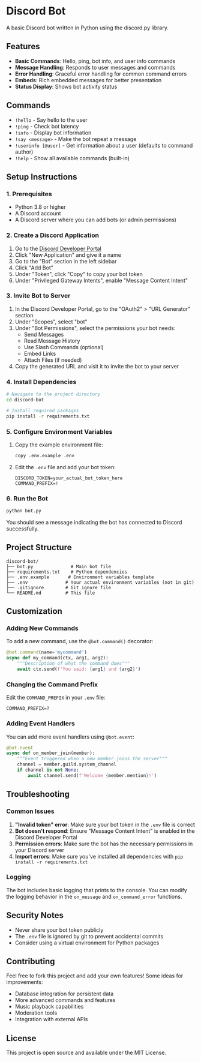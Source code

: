 # Discord Bot

A basic Discord bot written in Python using the discord.py library.

## Features

- **Basic Commands**: Hello, ping, bot info, and user info commands
- **Message Handling**: Responds to user messages and commands
- **Error Handling**: Graceful error handling for common command errors
- **Embeds**: Rich embedded messages for better presentation
- **Status Display**: Shows bot activity status

## Commands

- `!hello` - Say hello to the user
- `!ping` - Check bot latency
- `!info` - Display bot information
- `!say <message>` - Make the bot repeat a message
- `!userinfo [@user]` - Get information about a user (defaults to command author)
- `!help` - Show all available commands (built-in)

## Setup Instructions

### 1. Prerequisites

- Python 3.8 or higher
- A Discord account
- A Discord server where you can add bots (or admin permissions)

### 2. Create a Discord Application

1. Go to the [Discord Developer Portal](https://discord.com/developers/applications)
2. Click "New Application" and give it a name
3. Go to the "Bot" section in the left sidebar
4. Click "Add Bot"
5. Under "Token", click "Copy" to copy your bot token
6. Under "Privileged Gateway Intents", enable "Message Content Intent"

### 3. Invite Bot to Server

1. In the Discord Developer Portal, go to the "OAuth2" > "URL Generator" section
2. Under "Scopes", select "bot"
3. Under "Bot Permissions", select the permissions your bot needs:
   - Send Messages
   - Read Message History
   - Use Slash Commands (optional)
   - Embed Links
   - Attach Files (if needed)
4. Copy the generated URL and visit it to invite the bot to your server

### 4. Install Dependencies

```bash
# Navigate to the project directory
cd discord-bot

# Install required packages
pip install -r requirements.txt
```

### 5. Configure Environment Variables

1. Copy the example environment file:
   ```bash
   copy .env.example .env
   ```

2. Edit the `.env` file and add your bot token:
   ```
   DISCORD_TOKEN=your_actual_bot_token_here
   COMMAND_PREFIX=!
   ```

### 6. Run the Bot

```bash
python bot.py
```

You should see a message indicating the bot has connected to Discord successfully.

## Project Structure

```
discord-bot/
├── bot.py              # Main bot file
├── requirements.txt    # Python dependencies
├── .env.example       # Environment variables template
├── .env              # Your actual environment variables (not in git)
├── .gitignore        # Git ignore file
└── README.md         # This file
```

## Customization

### Adding New Commands

To add a new command, use the `@bot.command()` decorator:

```python
@bot.command(name='mycommand')
async def my_command(ctx, arg1, arg2):
    """Description of what the command does"""
    await ctx.send(f'You said: {arg1} and {arg2}')
```

### Changing the Command Prefix

Edit the `COMMAND_PREFIX` in your `.env` file:

```
COMMAND_PREFIX=?
```

### Adding Event Handlers

You can add more event handlers using `@bot.event`:

```python
@bot.event
async def on_member_join(member):
    """Event triggered when a new member joins the server"""
    channel = member.guild.system_channel
    if channel is not None:
        await channel.send(f'Welcome {member.mention}!')
```

## Troubleshooting

### Common Issues

1. **"Invalid token" error**: Make sure your bot token in the `.env` file is correct
2. **Bot doesn't respond**: Ensure "Message Content Intent" is enabled in the Discord Developer Portal
3. **Permission errors**: Make sure the bot has the necessary permissions in your Discord server
4. **Import errors**: Make sure you've installed all dependencies with `pip install -r requirements.txt`

### Logging

The bot includes basic logging that prints to the console. You can modify the logging behavior in the `on_message` and `on_command_error` functions.

## Security Notes

- Never share your bot token publicly
- The `.env` file is ignored by git to prevent accidental commits
- Consider using a virtual environment for Python packages

## Contributing

Feel free to fork this project and add your own features! Some ideas for improvements:

- Database integration for persistent data
- More advanced commands and features
- Music playback capabilities
- Moderation tools
- Integration with external APIs

## License

This project is open source and available under the MIT License.